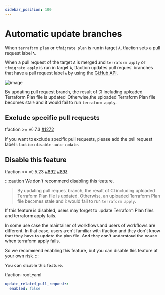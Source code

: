 ```yaml
---
sidebar_position: 100
---
```


# Automatic update branches

When `terraform plan` or `tfmigrate plan` is run in target `A`,
tfaction sets a pull request label `A`.

When a pull request of the target `A` is merged and `terraform apply` or `tfmigrate apply` is run in target `A`,
tfaction updates pull request branches that have a pull request label `A` by using the [GitHub API](https://docs.github.com/en/rest/reference/pulls#update-a-pull-request-branch).

![image](https://user-images.githubusercontent.com/13323303/151699327-ba31892c-c4a6-47e7-a944-15fca81dfbfb.png)

By updating pull request branch, the result of CI including uploaded Terraform Plan file is updated.
Otherwise,the uploaded Terraform Plan file becomes stale and it would fail to run `terraform apply`.

## Exclude specific pull requests

tfaction >= v0.7.3 [#1272](https://github.com/suzuki-shunsuke/tfaction/pull/1272)

If you want to exclude specific pull requests, please add the pull request label `tfaction:disable-auto-update`.

## Disable this feature

tfaction >= v0.5.23 [#892](https://github.com/suzuki-shunsuke/tfaction/issues/892) [#898](https://github.com/suzuki-shunsuke/tfaction/pull/898)

:::caution
We don't recommend disabling this feature.

> By updating pull request branch, the result of CI including uploaded Terraform Plan file is updated.
> Otherwise, an uploaded Terraform Plan file becomes stale and it would fail to run `terraform apply`.

If this feature is disabled, users may forget to update Terraform Plan files and terraform apply fails.

In some use case the maintainer of workflows and users of workflows are different.
In that case, users aren't familiar with tfaction and they don't know that they have to update the plan file.
And they can't understand the cause when terraform apply fails.

So we recommend enabling this feature, but you can disable this feature at your own risk.
:::

You can disable this feature.

tfaction-root.yaml

```yaml
update_related_pull_requests:
  enabled: false
```
